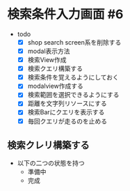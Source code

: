 # 検索条件入力画面 #6 

- todo
  - [x] shop search screen系を削除する
  - [x] modal表示方法
  - [x] 検索View作成
  - [x] 検索クエリ構築する
  - [x] 検索条件を覚えるようにしておく
  - [x] modalview作成する
  - [x] 検索範囲を選択できるようにする
  - [x] 距離を文字列リソースにする
  - [x] 検索Barにクエリを表示する
  - [x] 毎回クエリが走るのを止める

## 検索クレリ構築する

- 以下の二つの状態を持つ
  - 準備中
  - 完成